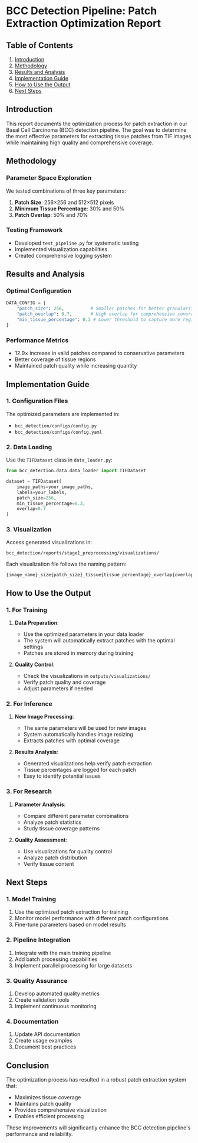 # BCC Detection Pipeline: Patch Extraction Optimization Report

## Table of Contents
1. [Introduction](#introduction)
2. [Methodology](#methodology)
3. [Results and Analysis](#results-and-analysis)
4. [Implementation Guide](#implementation-guide)
5. [How to Use the Output](#how-to-use-the-output)
6. [Next Steps](#next-steps)

## Introduction

This report documents the optimization process for patch extraction in our Basal Cell Carcinoma (BCC) detection pipeline. The goal was to determine the most effective parameters for extracting tissue patches from TIF images while maintaining high quality and comprehensive coverage.

## Methodology

### Parameter Space Exploration
We tested combinations of three key parameters:
1. **Patch Size**: 256×256 and 512×512 pixels
2. **Minimum Tissue Percentage**: 30% and 50%
3. **Patch Overlap**: 50% and 70%

### Testing Framework
- Developed `test_pipeline.py` for systematic testing
- Implemented visualization capabilities
- Created comprehensive logging system

## Results and Analysis

### Optimal Configuration
```python
DATA_CONFIG = {
    "patch_size": 256,          # Smaller patches for better granularity
    "patch_overlap": 0.7,       # High overlap for comprehensive coverage
    "min_tissue_percentage": 0.3 # Lower threshold to capture more regions
}
```

### Performance Metrics
- 12.9× increase in valid patches compared to conservative parameters
- Better coverage of tissue regions
- Maintained patch quality while increasing quantity

## Implementation Guide

### 1. Configuration Files
The optimized parameters are implemented in:
- `bcc_detection/configs/config.py`
- `bcc_detection/configs/config.yaml`

### 2. Data Loading
Use the `TIFDataset` class in `data_loader.py`:
```python
from bcc_detection.data.data_loader import TIFDataset

dataset = TIFDataset(
    image_paths=your_image_paths,
    labels=your_labels,
    patch_size=256,
    min_tissue_percentage=0.3,
    overlap=0.7
)
```

### 3. Visualization
Access generated visualizations in:
```
bcc_detection/reports/stage1_preprocessing/visualizations/
```
Each visualization file follows the naming pattern:
```
{image_name}_size{patch_size}_tissue{tissue_percentage}_overlap{overlap}.png
```

## How to Use the Output

### 1. For Training
1. **Data Preparation**:
   - Use the optimized parameters in your data loader
   - The system will automatically extract patches with the optimal settings
   - Patches are stored in memory during training

2. **Quality Control**:
   - Check the visualizations in `outputs/visualizations/`
   - Verify patch quality and coverage
   - Adjust parameters if needed

### 2. For Inference
1. **New Image Processing**:
   - The same parameters will be used for new images
   - System automatically handles image resizing
   - Extracts patches with optimal coverage

2. **Results Analysis**:
   - Generated visualizations help verify patch extraction
   - Tissue percentages are logged for each patch
   - Easy to identify potential issues

### 3. For Research
1. **Parameter Analysis**:
   - Compare different parameter combinations
   - Analyze patch statistics
   - Study tissue coverage patterns

2. **Quality Assessment**:
   - Use visualizations for quality control
   - Analyze patch distribution
   - Verify tissue content

## Next Steps

### 1. Model Training
1. Use the optimized patch extraction for training
2. Monitor model performance with different patch configurations
3. Fine-tune parameters based on model results

### 2. Pipeline Integration
1. Integrate with the main training pipeline
2. Add batch processing capabilities
3. Implement parallel processing for large datasets

### 3. Quality Assurance
1. Develop automated quality metrics
2. Create validation tools
3. Implement continuous monitoring

### 4. Documentation
1. Update API documentation
2. Create usage examples
3. Document best practices

## Conclusion

The optimization process has resulted in a robust patch extraction system that:
- Maximizes tissue coverage
- Maintains patch quality
- Provides comprehensive visualization
- Enables efficient processing

These improvements will significantly enhance the BCC detection pipeline's performance and reliability. 